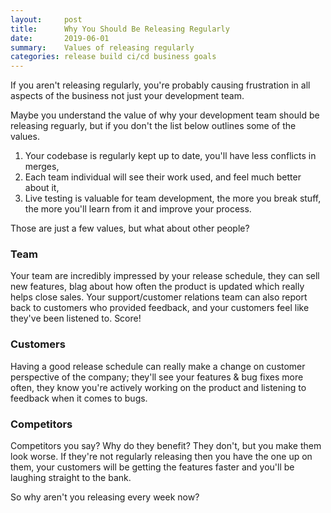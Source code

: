 ```yaml
---
layout:     post
title:      Why You Should Be Releasing Regularly
date:       2019-06-01
summary:    Values of releasing regularly
categories: release build ci/cd business goals
---
```


If you aren't releasing regularly, you're probably causing frustration in all aspects of the business not just your development team.

Maybe you understand the value of why your development team should be releasing reguarly, but if you don't the list below outlines some of the values.
1. Your codebase is regularly kept up to date, you'll have less conflicts in merges,
2. Each team individual will see their work used, and feel much better about it,
3. Live testing is valuable for team development, the more you break stuff, the more you'll learn from it and improve your process.

Those are just a few values, but what about other people?

### Team
Your team are incredibly impressed by your release schedule, they can sell new features, blag about how often the product is updated which really helps close sales. Your support/customer relations team can also report back to customers who provided feedback, and your customers feel like they've been listened to. Score!

### Customers
Having a good release schedule can really make a change on customer perspective of the company; they'll see your features & bug fixes more often, they know you're actively working on the product and listening to feedback when it comes to bugs.

### Competitors
Competitors you say? Why do they benefit? They don't, but you make them look worse. If they're not regularly releasing then you have the one up on them, your customers will be getting the features faster and you'll be laughing straight to the bank.

So why aren't you releasing every week now?

